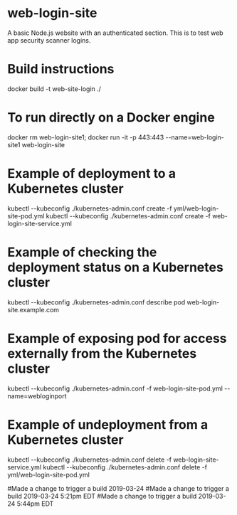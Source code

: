 # web-login-site
A basic Node.js website with an authenticated section.  This is to test web app security scanner logins.


# Build instructions
docker build -t web-site-login ./

# To run directly on a Docker engine
docker rm web-login-site1; docker run -it -p 443:443 --name=web-login-site1 web-login-site

# Example of deployment to a Kubernetes cluster
kubectl --kubeconfig ./kubernetes-admin.conf create -f yml/web-login-site-pod.yml
kubectl --kubeconfig ./kubernetes-admin.conf create -f web-login-site-service.yml

# Example of checking the deployment status on a Kubernetes cluster
kubectl --kubeconfig ./kubernetes-admin.conf describe pod web-login-site.example.com

# Example of exposing pod for access externally from the Kubernetes cluster
kubectl --kubeconfig ./kubernetes-admin.conf -f web-login-site-pod.yml --name=webloginport


# Example of undeployment from a Kubernetes cluster
kubectl --kubeconfig ./kubernetes-admin.conf delete -f web-login-site-service.yml
kubectl --kubeconfig ./kubernetes-admin.conf delete -f yml/web-login-site-pod.yml


#Made a change to trigger a build 2019-03-24
#Made a change to trigger a build 2019-03-24 5:21pm EDT
#Made a change to trigger a build 2019-03-24 5:44pm EDT
